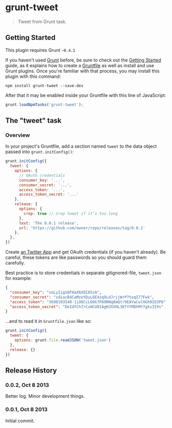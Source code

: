 # grunt-tweet

> Tweet from Grunt task.

## Getting Started
This plugin requires Grunt `~0.4.1`

If you haven't used [Grunt](http://gruntjs.com/) before, be sure to check out the [Getting Started](http://gruntjs.com/getting-started) guide, as it explains how to create a [Gruntfile](http://gruntjs.com/sample-gruntfile) as well as install and use Grunt plugins. Once you're familiar with that process, you may install this plugin with this command:

```shell
npm install grunt-tweet --save-dev
```

After that it may be enabled inside your Gruntfile with this line of JavaScript:

```js
grunt.loadNpmTasks('grunt-tweet');
```

## The "tweet" task

### Overview
In your project's Gruntfile, add a section named `tweet` to the data object passed into `grunt.initConfig()`:

```js
grunt.initConfig({
  tweet: {
    options: {
      // OAuth credentials
      consumer_key: '...',
      consumer_secret: '...',
      access_token: '...',
      access_token_secret: '...'
    },
    release: {
      options: {
        crop: true // Crop tweet if it’s too long
      },
      text: 'The 0.0.1 release',
      url: 'https://github.com/owner/repo/releases/tag/0.0.1'
    },
  },
})
```

Create [an Twitter App](https://dev.twitter.com/apps/new) and get OAuth credentials (if you haven’t already). Be careful, these tokens are like passwords so you should guard them carefully.

Best practice is to store credentials in separate gitignored-file, `tweet.json` for example:

```json
{
  "consumer_key": "voLyIigS0FHaX6XDIA5zA",
  "consumer_secret": "sdiacB4CaMzeYDuLQE4zq9LdJrjjWrP7toqI77Fwk",
  "access_token": "3698193540-1iOOCcL60k7PA9RNq8mQtr9EAYwCwlHGh9IO3P8",
  "access_token_secret": "DeIdfCh7rCuHCU01AgHJGVHL3KfYYMDhMY7gks3I9s"
}
```

…and to read it in `Gruntfile.json` like so:

```js
grunt.initConfig({
  tweet: {
    options: grunt.file.readJSON('tweet.json')
  },
  release: {}
})
```

## Release History
### 0.0.2, Oct 8 2013
Better log. Minor development things.
### 0.0.1, Oct 8 2013
Initial commit.
